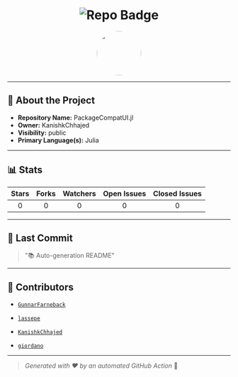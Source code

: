 <h1 align="center">
    <img src="https://img.shields.io/badge/PackageCompatUI.jl-🎯-blueviolet?style=for-the-badge" alt="Repo Badge">
  </h1>
  
  <p align="center">
    <img src="https://avatars.githubusercontent.com/u/121193249?v=4" width="100" style="border-radius:50%;">
  </p>
  
  ---
  
  ## 📖 About the Project
  - **Repository Name:** PackageCompatUI.jl
  - **Owner:** KanishkChhajed
  - **Visibility:** public
  - **Primary Language(s):** Julia
  
  ---
  
  ## 📊 Stats
  
  | Stars | Forks | Watchers | Open Issues | Closed Issues |
  |:----:|:-----:|:--------:|:-----------:|:-------------:|
  | 0 | 0 | 0 | 0 | 0 |
  
  ---
  
  ## 📢 Last Commit
  
  > "📚 Auto-generation README"
  
  ---
  
  ## 🤝 Contributors
  
  
  - [`GunnarFarneback`](#)
  
  - [`lassepe`](#)
  
  - [`KanishkChhajed`](#)
  
  - [`giordano`](#)
  
  
  ---
  
  > *Generated with ❤️ by an automated GitHub Action* 🚀
  
